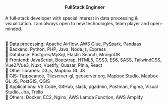 <h4 align='center'>
  FullStack Engineer 
</h4>


<p>
A full-stack developer with special interest in data processing & visualization. I am always open to new technologies, team player and open-minded.
</p>

<br>🔸 Data processing: Apache Airflow, AWS Glue, PySpark, Pandaas
<br>🔸 Backend: Python, PHP, Java, Node.js, Express
<br>🔸 Database: Postgres/MySql, Elastic Search, MongoDB
<br>🔸 Frontend: JavaScript, Bootstrap, HTML5, CSS3, ES6, SASS, TailwindCSS, Vue2/Vue3, Nuxt, Vuetify, Quasar, Pinia, React
<br>🔸 Other libraries: D3.js, Mapbox GL JS
<br>🔸 GIS: Tippocanoe, Tileserver-gl, geoserver.org, Mapbox Studio, Mapbox GL JS, PostGIS, QGIS
<br>🔸 Applications: VS Code, GitHub, slack, pgadmin, Postman, Figma, Visual Studio, Jira, Trello
<br>🔸 Others: Docker, EC2, Nginx, AWS Lamda Function, AWS Amplify

